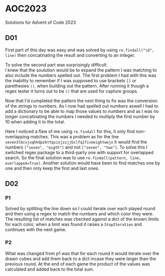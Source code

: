 # AOC2023

Solutions for Advent of Code 2023


## D01

First part of this day was easy and was solved by using `re.findall("\d", line)` then concatinating the result and converting to an integer.

To solve the second part was surprisingly difficult.  
I knew that the soulution would be to expand the pattern I was matching to also include the numbers spelled out. The first problem I had with this was the inability to remember if I was supposed to use brackets `[]` or parethesies `()`, when building out the pattern. After running it though a regex tester it turns out to be `()` that are used for capture groups.

Now that I'd completed the pattern the next thing to fix was the conversion of the strings to numbers. As I now had spelled out numbers aswell I had to add a dictionary to be able to map those values to numbers and as I was no longer concatinating the numbers I needed to multiply the first number by 10 when adding it to the total.

Here I noticed a flaw of me using `re.findall` for this, it only find non-overlapping matches. This was a problem as for the line `seven3lbcvjxqhhdpzkttqsixjzzjjbclfq1fiveeightwojx` it would find the numbers `["seven", "eigth"]` and not `["seven", "two"]`. To solve this I switched regex package to a third-party one with support for overlapped search. So the final solution was to use `re.findall(pattern, line, overlapped=True)`. Another solution would have been to find matches one by one and then only keep the first and last ones.

## D02

### P1

Solved by splitting the line down so I could iterate over each played round and then using a regex to match the numbers and which color they were. The resulting list of matches was checked against a dict of the known limits for each color, when a limit was found it raises a `StopIteration` and continues with the next game.

### P2

What was changed from p1 was that for each round it would iterate over the drawn cubes and add them back to a dict incase they were larger than the previous round. At the end of each game the product of the values was calculated and added back to the total sum.
